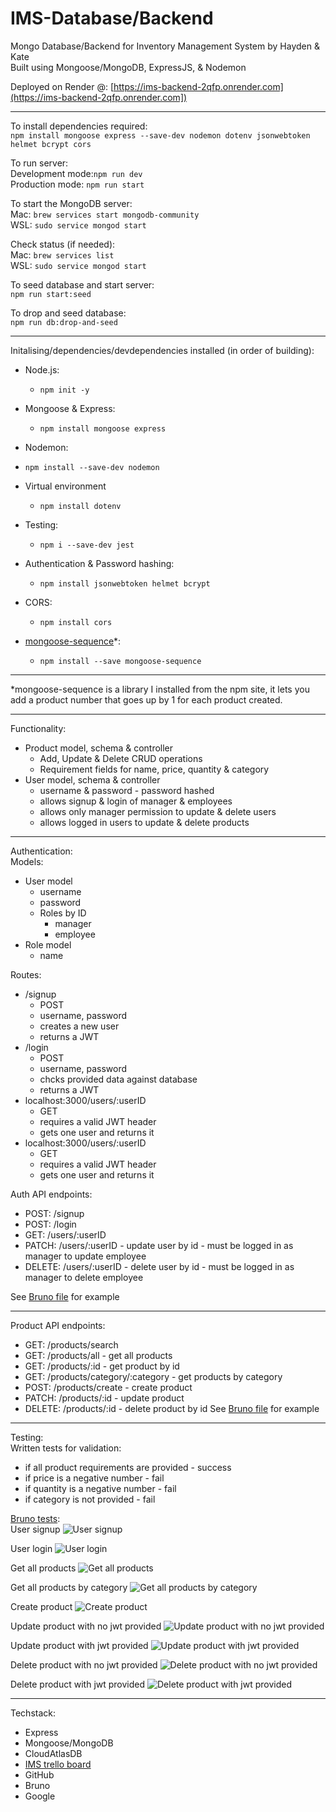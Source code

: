 # IMS-Database/Backend
Mongo Database/Backend for Inventory Management System by Hayden & Kate\
Built using Mongoose/MongoDB, ExpressJS, & Nodemon

Deployed on Render @: 
[https://ims-backend-2qfp.onrender.com](https://ims-backend-2qfp.onrender.com])

-----
To install dependencies required:\
`npm install mongoose express --save-dev nodemon dotenv jsonwebtoken helmet bcrypt cors`

To run server:\
Development mode:`npm run dev`\
Production mode: `npm run start`

To start the MongoDB server:\
Mac: `brew services start mongodb-community`\
WSL: `sudo service mongod start`

Check status (if needed): \
Mac: `brew services list`\
WSL: `sudo service mongod start`

To seed database and start server:\
`npm run start:seed`

To drop and seed database:\
`npm run db:drop-and-seed`

---
Initalising/dependencies/devdependencies installed (in order of building):
- Node.js:
    - `npm init -y`
- Mongoose & Express:
    - `npm install mongoose express`
- Nodemon:
- `npm install --save-dev nodemon`
- Virtual environment
    - `npm install dotenv`
- Testing:
    - `npm i --save-dev jest`
- Authentication & Password hashing:
    - `npm install jsonwebtoken helmet bcrypt`
- CORS:
    - `npm install cors`

- [mongoose-sequence](https://www.npmjs.com/package/mongoose-sequence)*: 
    - `npm install --save mongoose-sequence`
---
*mongoose-sequence is a library I installed from the npm site, it lets you add a product number that goes up by 1 for each product created.

---
Functionality:
- Product model, schema & controller
    - Add, Update & Delete CRUD operations
    - Requirement fields for name, price, quantity & category
- User model, schema & controller
    - username & password - password hashed
    - allows signup & login of manager & employees
    - allows only manager permission to update & delete users
    - allows logged in users to update & delete products

----
Authentication:\
Models:
- User model
    - username
    - password
    - Roles by ID
        - manager
        - employee
- Role model
    - name

Routes: 
- /signup
    - POST 
    - username, password
    - creates a new user
    - returns a JWT
- /login
    - POST 
    - username, password
    - chcks provided data against database
    - returns a JWT
- localhost:3000/users/:userID
    - GET
    - requires a valid JWT header
    - gets one user and returns it
- localhost:3000/users/:userID
    - GET
    - requires a valid JWT header
    - gets one user and returns it

Auth API endpoints:
- POST: /signup
- POST: /login
- GET: /users/:userID
- PATCH: /users/:userID - update user by id - must be logged in as manager to update employee
- DELETE: /users/:userID - delete user by id - must be logged in as manager to delete employee

See [Bruno file](/docs/Bruno/IMS/) for example

---
Product API endpoints:
- GET: /products/search 
- GET: /products/all - get all products
- GET: /products/:id - get product by id
- GET: /products/category/:category - get products by category
- POST: /products/create - create product
- PATCH: /products/:id - update product
- DELETE: /products/:id - delete product by id
See [Bruno file](/docs/Bruno/IMS/) for example

---
Testing:\
Written tests for validation:
- if all product requirements are provided - success
- if price is a negative number - fail
- if quantity is a negative number - fail
- if category is not provided - fail


[Bruno tests](/docs/Bruno%20Screenshots/):\
User signup
![User signup](/docs/Bruno%20Screenshots/localhost-use%20signup.png)

User login
![User login](/docs/Bruno%20Screenshots/localhost-user%20login.png)

Get all products
![Get all products](/docs/Bruno%20Screenshots/localhost-%20get%20all%20products.png)

Get all products by category
![Get all products by category](/docs/Bruno%20Screenshots/localhost-%20get%20all%20by%20category.png)

Create product
![Create product](/docs/Bruno%20Screenshots/localhost-%20create%20product%20with%20jwt%20OR%20auth%20bearer.png)

Update product with no jwt provided
![Update product with no jwt provided](/docs/Bruno%20Screenshots/localhost-%20update%20product%20with%20no%20jwt.png)

Update product with jwt provided
![Update product with jwt provided](/docs/Bruno%20Screenshots/localhost-%20update%20product%20with%20jwt.png)

Delete product with no jwt provided
![Delete product with no jwt provided](/docs/Bruno%20Screenshots/localhost-%20delete%20product%20with%20no%20jwt.png)

Delete product with jwt provided
![Delete product with jwt provided](/docs/Bruno%20Screenshots/localhost-%20delete%20product%20with%20jwt.png)

---
Techstack:
- Express
- Mongoose/MongoDB
- CloudAtlasDB
- [IMS trello board](https://trello.com/b/RkNm85hb)
- GitHub
- Bruno
- Google
